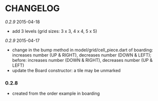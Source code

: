 # CHANGELOG

*0.2.9* 2015-04-18

+ add 3 levels (grid sizes: 3 x 3, 4 x 4, 5 x 5) 

*0.2.9* 2015-04-17

+ change in the bump method in model/grid/cell_piece.dart of boarding:
  increases number (UP & RIGHT), decreases number (DOWN & LEFT);
  before: increases number (DOWN & RIGHT), decreases number (UP & LEFT)
+ update the Board constructor: a tile may be unmarked

### 0.2.8

+ created from the order example in boarding
